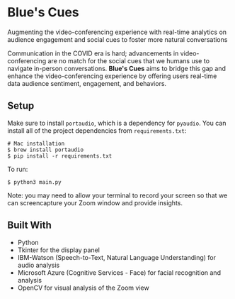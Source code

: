 # Blue's Cues
Augmenting the video-conferencing experience with real-time analytics on audience engagement and social cues to foster more natural conversations

Communication in the COVID era is hard; advancements in video-conferencing are no match for the social cues that we humans use to navigate in-person conversations. **Blue's Cues** aims to bridge this gap and enhance the video-conferencing experience by offering users real-time data audience sentiment, engagement, and behaviors.

## Setup
Make sure to install `portaudio`, which is a dependency for `pyaudio`. You can install all of the project dependencies from `requirements.txt`:
```
# Mac installation
$ brew install portaudio
$ pip install -r requirements.txt
```

To run:
```
$ python3 main.py
```
Note: you may need to allow your terminal to record your screen so that we can screencapture your Zoom window and provide insights.

## Built With
* Python
* Tkinter for the display panel
* IBM-Watson (Speech-to-Text, Natural Language Understanding) for audio analysis
* Microsoft Azure (Cognitive Services - Face) for facial recognition and analysis
* OpenCV for visual analysis of the Zoom view
